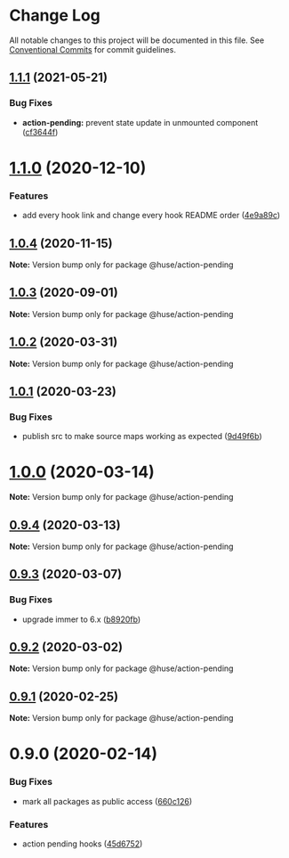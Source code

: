 # Change Log

All notable changes to this project will be documented in this file.
See [Conventional Commits](https://conventionalcommits.org) for commit guidelines.

## [1.1.1](https://github.com/ecomfe/react-hooks/compare/@huse/action-pending@1.1.0...@huse/action-pending@1.1.1) (2021-05-21)


### Bug Fixes

* **action-pending:** prevent state update in unmounted component ([cf3644f](https://github.com/ecomfe/react-hooks/commit/cf3644f996271da2369e6db07a123c38a16d7a06))





# [1.1.0](https://github.com/ecomfe/react-hooks/compare/@huse/action-pending@1.0.4...@huse/action-pending@1.1.0) (2020-12-10)


### Features

* add every hook link and change every hook README order ([4e9a89c](https://github.com/ecomfe/react-hooks/commit/4e9a89c6bbe846214d65393f0afef24c291718e6))





## [1.0.4](https://github.com/ecomfe/react-hooks/compare/@huse/action-pending@1.0.3...@huse/action-pending@1.0.4) (2020-11-15)

**Note:** Version bump only for package @huse/action-pending





## [1.0.3](https://github.com/ecomfe/react-hooks/compare/@huse/action-pending@1.0.2...@huse/action-pending@1.0.3) (2020-09-01)

**Note:** Version bump only for package @huse/action-pending





## [1.0.2](https://github.com/ecomfe/react-hooks/compare/@huse/action-pending@1.0.1...@huse/action-pending@1.0.2) (2020-03-31)

**Note:** Version bump only for package @huse/action-pending





## [1.0.1](https://github.com/ecomfe/react-hooks/compare/@huse/action-pending@0.9.3...@huse/action-pending@1.0.1) (2020-03-23)


### Bug Fixes

* publish src to make source maps working as expected ([9d49f6b](https://github.com/ecomfe/react-hooks/commit/9d49f6b294a445c302f05da958c6e427e7eae669))





# [1.0.0](https://github.com/ecomfe/react-hooks/compare/@huse/action-pending@0.9.3...@huse/action-pending@1.0.0) (2020-03-14)

**Note:** Version bump only for package @huse/action-pending





## [0.9.4](https://github.com/ecomfe/react-hooks/compare/@huse/action-pending@0.9.3...@huse/action-pending@0.9.4) (2020-03-13)

**Note:** Version bump only for package @huse/action-pending





## [0.9.3](https://github.com/ecomfe/react-hooks/compare/@huse/action-pending@0.9.2...@huse/action-pending@0.9.3) (2020-03-07)


### Bug Fixes

* upgrade immer to 6.x ([b8920fb](https://github.com/ecomfe/react-hooks/commit/b8920fb67a14bd111b543efdcd58b67b8277ba46))





## [0.9.2](https://github.com/ecomfe/react-hooks/compare/@huse/action-pending@0.9.1...@huse/action-pending@0.9.2) (2020-03-02)

**Note:** Version bump only for package @huse/action-pending





## [0.9.1](https://github.com/ecomfe/react-hooks/compare/@huse/action-pending@0.9.0...@huse/action-pending@0.9.1) (2020-02-25)

**Note:** Version bump only for package @huse/action-pending





# 0.9.0 (2020-02-14)


### Bug Fixes

* mark all packages as public access ([660c126](https://github.com/ecomfe/react-hooks/commit/660c1265ee27cb0de0e7b456904a22f4370002d0))


### Features

* action pending hooks ([45d6752](https://github.com/ecomfe/react-hooks/commit/45d67520060016005180e639bb7b04ff74f9aec8))
